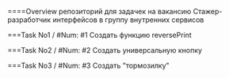 ====Overview
репозиторий для задачек на вакансию Стажер-разработчик интерфейсов в группу внутренних сервисов

===Task No1 /
\#Num: #1
Создать функцию reversePrint

===Task No2 /
\#Num: #2
Создать универсальную кнопку

===Task No3 /
\#Num: #3
Создать "тормозилку"